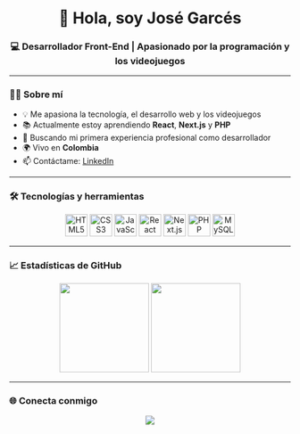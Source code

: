 <h1 align="center">👋 Hola, soy José Garcés</h1>
<h3 align="center">💻 Desarrollador Front-End | Apasionado por la programación y los videojuegos</h3>

---

### 👨‍💻 Sobre mí

- 💡 Me apasiona la tecnología, el desarrollo web y los videojuegos
- 📚 Actualmente estoy aprendiendo **React**, **Next.js** y **PHP**
- 🚀 Buscando mi primera experiencia profesional como desarrollador
- 🌍 Vivo en **Colombia**
- 📫 Contáctame: [LinkedIn](www.linkedin.com/in/josegarcesc) 

---

### 🛠️ Tecnologías y herramientas

<p align="center">
  <img src="https://cdn.jsdelivr.net/gh/devicons/devicon/icons/html5/html5-original.svg" height="40" alt="HTML5" />
  <img src="https://cdn.jsdelivr.net/gh/devicons/devicon/icons/css3/css3-original.svg" height="40" alt="CSS3" />
  <img src="https://cdn.jsdelivr.net/gh/devicons/devicon/icons/javascript/javascript-original.svg" height="40" alt="JavaScript" />
  <img src="https://cdn.jsdelivr.net/gh/devicons/devicon/icons/react/react-original.svg" height="40" alt="React" />
  <img src="https://cdn.jsdelivr.net/gh/devicons/devicon/icons/nextjs/nextjs-original.svg" height="40" alt="Next.js" />
  <img src="https://cdn.jsdelivr.net/gh/devicons/devicon/icons/php/php-original.svg" height="40" alt="PHP" />
  <img src="https://cdn.jsdelivr.net/gh/devicons/devicon/icons/mysql/mysql-original.svg" height="40" alt="MySQL" />
</p>

---

### 📈 Estadísticas de GitHub

<p align="center">
  <img src="https://github-readme-stats.vercel.app/api?username=JG2303&show_icons=true&theme=tokyonight&count_private=true&hide=issues" height="160"/>
  <img src="https://github-readme-stats.vercel.app/api/top-langs/?username=JG2303&layout=compact&theme=tokyonight" height="160"/>
</p>

---

### 🌐 Conecta conmigo

<p align="center">
  <a href="https://www.linkedin.com/" target="_blank">
    <img src="https://img.shields.io/badge/LinkedIn-0A66C2?style=for-the-badge&logo=linkedin&logoColor=white" />
  </a>
</p>

